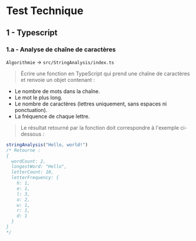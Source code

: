 # Test Technique
## 1 - Typescript
### 1.a - Analyse de chaîne de caractères
`Algorithmie` -> `src/StringAnalysis/index.ts`
> Écrire une fonction en TypeScript qui prend une chaîne de caractères et renvoie un objet contenant :

- Le nombre de mots dans la chaîne.
- Le mot le plus long.
- Le nombre de caractères (lettres uniquement, sans espaces ni ponctuation).
- La fréquence de chaque lettre.

> Le résultat retourné par la fonction doit correspondre à l'exemple ci-dessous :

```typescript
stringAnalysis("Hello, world!") 
/* Retourne :
{
  wordCount: 2,
  longestWord: "Hello",
  letterCount: 10,
  letterFrequency: {
    h: 1,
    e: 1,
    l: 3,
    o: 2,
    w: 1,
    r: 1,
    d: 1
  }
}
*/
```